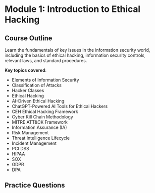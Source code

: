 # Module 1: Introduction to Ethical Hacking

## Course Outline

Learn the fundamentals of key issues in the information security world, including the basics of ethical hacking, information security controls, relevant laws, and standard procedures.

**Key topics covered:**

- Elements of Information Security
- Classification of Attacks
- Hacker Classes
- Ethical Hacking
- AI-Driven Ethical Hacking
- ChatGPT-Powered AI Tools for Ethical Hackers
- CEH Ethical Hacking Framework
- Cyber Kill Chain Methodology
- MITRE ATT&CK Framework
- Information Assurance (IA)
- Risk Management
- Threat Intelligence Lifecycle
- Incident Management
- PCI DSS
- HIPAA
- SOX
- GDPR
- DPA

## Practice Questions